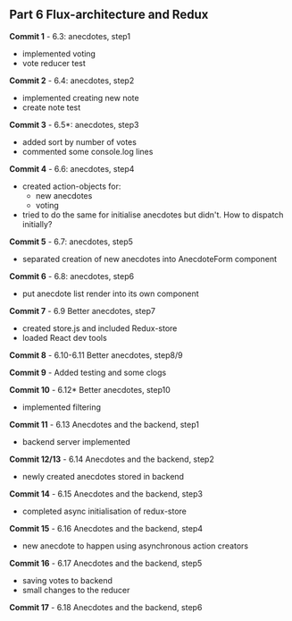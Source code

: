 ## Part 6 Flux-architecture and Redux

**Commit 1** - 6.3: anecdotes, step1
  - implemented voting
  - vote reducer test

**Commit 2** - 6.4: anecdotes, step2
  - implemented creating new note
  - create note test

**Commit 3** - 6.5*: anecdotes, step3
  - added sort by number of votes
  - commented some console.log lines

**Commit 4** - 6.6: anecdotes, step4
  - created action-objects for:
    - new anecdotes
    - voting
  - tried to do the same for initialise anecdotes but didn't. How to dispatch initially?

**Commit 5** - 6.7: anecdotes, step5
  - separated creation of new anecdotes into AnecdoteForm component

**Commit 6** - 6.8: anecdotes, step6
  - put anecdote list render into its own component 

**Commit 7** - 6.9 Better anecdotes, step7
  - created store.js and included Redux-store
  - loaded React dev tools

**Commit 8** - 6.10-6.11 Better anecdotes, step8/9
  
**Commit 9** - Added testing and some clogs 

**Commit 10** - 6.12* Better anecdotes, step10
  - implemented filtering 

**Commit 11** - 6.13 Anecdotes and the backend, step1
  - backend server implemented 

**Commit 12/13** - 6.14 Anecdotes and the backend, step2
  - newly created anecdotes stored in backend

**Commit 14** - 6.15 Anecdotes and the backend, step3
  - completed async initialisation of redux-store
  
**Commit 15** - 6.16 Anecdotes and the backend, step4
  - new anecdote to happen using asynchronous action creators

**Commit 16** - 6.17 Anecdotes and the backend, step5
  - saving votes to backend
  - small changes to the reducer

**Commit 17** - 6.18 Anecdotes and the backend, step6

